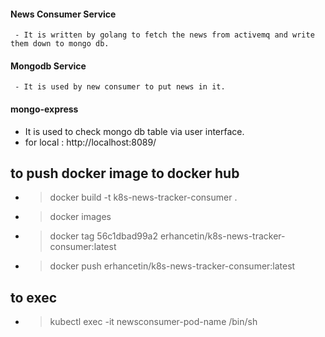 #### News Consumer Service
     - It is written by golang to fetch the news from activemq and write them down to mongo db.

#### Mongodb Service
     - It is used by new consumer to put news in it.

#### mongo-express 
   - It is used to check mongo db table via user interface. 
   - for local : http://localhost:8089/
## to push docker image to docker hub 
   - > docker build -t k8s-news-tracker-consumer .
   - > docker images
   - > docker tag 56c1dbad99a2 erhancetin/k8s-news-tracker-consumer:latest
   - > docker push erhancetin/k8s-news-tracker-consumer:latest


## to exec
- > kubectl exec -it newsconsumer-pod-name  /bin/sh   
